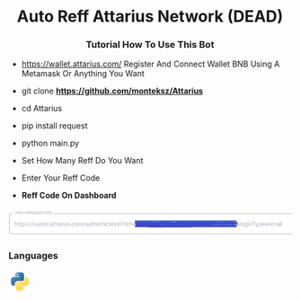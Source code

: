 <h1 align="center">Auto Reff Attarius Network (DEAD)</h1>
<h3 align="center">Tutorial How To Use This Bot</h3>

- https://wallet.attarius.com/ Register And Connect Wallet BNB Using A Metamask Or Anything You Want

- git clone **https://github.com/monteksz/Attarius**

- cd Attarius

- pip install request

- python main.py

- Set How Many Reff Do You Want

- Enter Your Reff Code


- **Reff Code On Dashboard**
<img align="center" src="https://github.com/monteksz/Attarius/blob/main/reff.jpg">

<h3 align="left">Languages</h3>
<p align="left"> <a href="https://www.python.org" target="_blank" rel="noreferrer"> <img src="https://raw.githubusercontent.com/devicons/devicon/master/icons/python/python-original.svg" alt="python" width="40" height="40"/> </a> </p>
